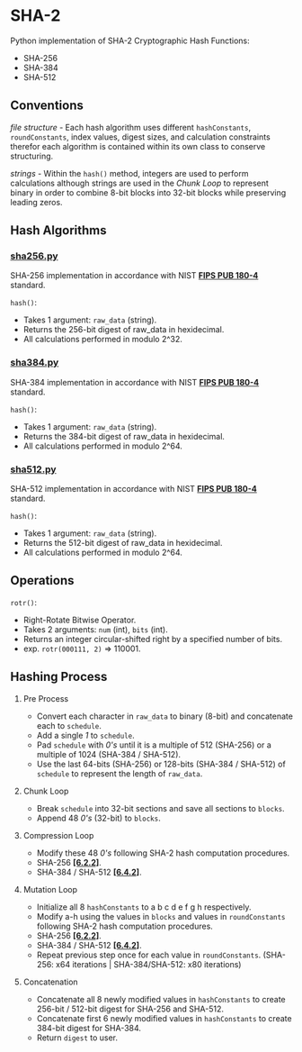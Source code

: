 # SHA-2  

Python implementation of SHA-2 Cryptographic Hash Functions: 
* SHA-256
* SHA-384
* SHA-512

## Conventions

*file structure* - Each hash algorithm uses different `hashConstants`, `roundConstants`, index values, digest sizes, and calculation constraints therefor each algorithm is contained within its own class to conserve structuring. 

*strings* - Within the `hash()` method, integers are used to perform calculations although strings are used in the *Chunk Loop* to represent binary in order to combine 8-bit blocks into 32-bit blocks while preserving leading zeros.

## Hash Algorithms

### [sha256.py](https://github.com/alvxck/SHA-2/blob/master/src/sha256.py)

SHA-256 implementation in accordance with NIST **[FIPS PUB 180-4](https://nvlpubs.nist.gov/nistpubs/FIPS/NIST.FIPS.180-4.pdf)** standard.

`hash()`: 
* Takes 1 argument: `raw_data` (string).
* Returns the 256-bit digest of raw_data in hexidecimal.
* All calculations performed in modulo 2^32.

### [sha384.py](https://github.com/alvxck/SHA-2/blob/master/src/sha384.py)

SHA-384 implementation in accordance with NIST **[FIPS PUB 180-4](https://nvlpubs.nist.gov/nistpubs/FIPS/NIST.FIPS.180-4.pdf)** standard.

`hash()`: 
* Takes 1 argument: `raw_data` (string).
* Returns the 384-bit digest of raw_data in hexidecimal.
* All calculations performed in modulo 2^64.


### [sha512.py](https://github.com/alvxck/SHA-2/blob/master/src/sha512.py)

SHA-512 implementation in accordance with NIST **[FIPS PUB 180-4](https://nvlpubs.nist.gov/nistpubs/FIPS/NIST.FIPS.180-4.pdf)** standard.

`hash()`: 
* Takes 1 argument: `raw_data` (string).
* Returns the 512-bit digest of raw_data in hexidecimal.
* All calculations performed in modulo 2^64.

## Operations

`rotr()`: 
* Right-Rotate Bitwise Operator.
* Takes 2 arguments: `num` (int), `bits` (int).
* Returns an integer circular-shifted right by a specified number of bits.
* exp. `rotr(000111, 2)` => 110001.

## Hashing Process

1. Pre Process
    * Convert each character in `raw_data` to binary (8-bit) and concatenate each to `schedule`.
    * Add a single *1* to `schedule`.
    * Pad `schedule` with *0's* until it is a multiple of 512 (SHA-256) or a multiple of 1024 (SHA-384 / SHA-512).
    * Use the last 64-bits (SHA-256) or 128-bits (SHA-384 / SHA-512) of `schedule` to represent the length of `raw_data`.

2. Chunk Loop
    * Break `schedule` into 32-bit sections and save all sections to `blocks`.
    * Append 48 *0's* (32-bit) to `blocks`.

3. Compression Loop
    * Modify these 48 *0's* following SHA-2 hash computation procedures. 
    * SHA-256 **[[6.2.2]](https://nvlpubs.nist.gov/nistpubs/FIPS/NIST.FIPS.180-4.pdf#page=27)**.
    * SHA-384 / SHA-512 **[[6.4.2]](https://nvlpubs.nist.gov/nistpubs/FIPS/NIST.FIPS.180-4.pdf#page=29)**.


4. Mutation Loop
    * Initialize all 8 `hashConstants` to a b c d e f g h respectively.
    * Modify a-h using the values in `blocks` and values in `roundConstants` following SHA-2 hash computation procedures.
    * SHA-256 **[[6.2.2]](https://nvlpubs.nist.gov/nistpubs/FIPS/NIST.FIPS.180-4.pdf#page=27)**.
    * SHA-384 / SHA-512 **[[6.4.2]](https://nvlpubs.nist.gov/nistpubs/FIPS/NIST.FIPS.180-4.pdf#page=29)**.
    * Repeat previous step once for each value in `roundConstants`. (SHA-256: x64 iterations | SHA-384/SHA-512: x80 iterations) 

6. Concatenation
    * Concatenate all 8 newly modified values in `hashConstants` to create 256-bit / 512-bit digest for SHA-256 and SHA-512.
    * Concatenate first 6 newly modified values in `hashConstants` to create 384-bit digest for SHA-384.
    * Return `digest` to user.